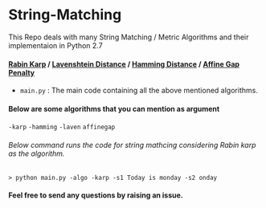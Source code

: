 # String-Matching

This Repo deals with many String Matching / Metric Algorithms and their implementaion in Python 2.7

#### [Rabin Karp](https://en.wikipedia.org/wiki/Rabin%E2%80%93Karp_algorithm)  / [Lavenshtein Distance](https://en.wikipedia.org/wiki/Levenshtein_distance) / [Hamming Distance](https://en.wikipedia.org/wiki/Hamming_distance) / [Affine  Gap Penalty](https://en.wikipedia.org/wiki/Gap_penalty)

* `main.py` : The main code containing all the above mentioned algorithms.

#### Below are some algorithms that you can mention as argument
`-karp` `-hamming` `-laven` `affinegap`
###### Below command runs the code for string mathcing considering Rabin karp as the algorithm.
`> python main.py -algo -karp -s1 Today is monday -s2 onday` 

#### Feel free to send any questions by raising an issue.
